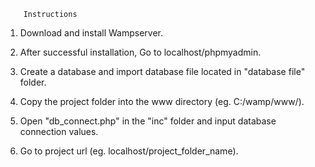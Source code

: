 
		Instructions

1. Download and install Wampserver.

2. After successful installation, Go to localhost/phpmyadmin.

3. Create a database and import database file located in "database file" folder.

4. Copy the project folder into the www directory (eg. C:/wamp/www/).

5. Open "db_connect.php" in the "inc" folder and input database connection values.

6. Go to project url (eg. localhost/project_folder_name).
